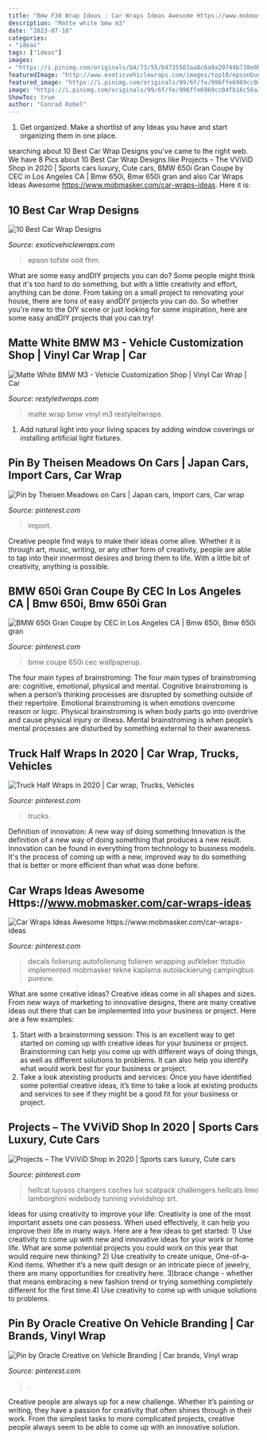 ```yaml
---
title: "Bmw F30 Wrap Ideas : Car Wraps Ideas Awesome Https://www.mobmasker.com/car-wraps-ideas"
description: "Matte white bmw m3"
date: "2023-07-18"
categories:
- "ideas"
tags: ["ideas"]
images:
- "https://i.pinimg.com/originals/b4/73/55/b4735503aa8c6a9a29744b738e0b3b97.jpg"
featuredImage: "http://www.exoticvehiclewraps.com/images/top10/epsonbugatti.jpg"
featured_image: "https://i.pinimg.com/originals/99/6f/fe/996ffe6969cc04fb16c56a36be902eae.jpg"
image: "https://i.pinimg.com/originals/99/6f/fe/996ffe6969cc04fb16c56a36be902eae.jpg"
ShowToc: true
author: "Conrad Robel"
---
```



1. Get organized: Make a shortlist of any Ideas you have and start organizing them in one place.

	

		
searching about 10 Best Car Wrap Designs you've came to the right web. We have 8 Pics about 10 Best Car Wrap Designs like Projects – The VViViD Shop in 2020 | Sports cars luxury, Cute cars, BMW 650i Gran Coupe by CEC in Los Angeles CA | Bmw 650i, Bmw 650i gran and also Car Wraps Ideas Awesome https://www.mobmasker.com/car-wraps-ideas. Here it is:
		
    
## 10 Best Car Wrap Designs

<img loading=lazy src="http://www.exoticvehiclewraps.com/images/top10/epsonbugatti.jpg" onerror="this.onerror=null;this.src='https://tse4.mm.bing.net/th?id=OIP.aOnRCw6PMGFY6iLLge-HLAHaDt&amp;pid=15.1';" alt="10 Best Car Wrap Designs">

_Source: exoticvehiclewraps.com_

>epson tofste ooit fhm. 

	

What are some easy andDIY projects you can do?
Some people might think that it's too hard to do something, but with a little creativity and effort, anything can be done. From taking on a small project to renovating your house, there are tons of easy andDIY projects you can do. So whether you're new to the DIY scene or just looking for some inspiration, here are some easy andDIY projects that you can try!

    
## Matte White BMW M3 - Vehicle Customization Shop | Vinyl Car Wrap | Car

<img loading=lazy src="http://www.restyleitwraps.com/wp-content/uploads/2012/09/04092011739.jpg" onerror="this.onerror=null;this.src='https://tse1.mm.bing.net/th?id=OIP.gjJ9_MpbYfZEQ6UGobejqgHaFj&amp;pid=15.1';" alt="Matte White BMW M3 - Vehicle Customization Shop | Vinyl Car Wrap | Car">

_Source: restyleitwraps.com_

>matte wrap bmw vinyl m3 restyleitwraps. 

	

1. Add natural light into your living spaces by adding window coverings or installing artificial light fixtures.

    
## Pin By Theisen Meadows On Cars | Japan Cars, Import Cars, Car Wrap

<img loading=lazy src="https://i.pinimg.com/originals/99/6f/fe/996ffe6969cc04fb16c56a36be902eae.jpg" onerror="this.onerror=null;this.src='https://tse2.mm.bing.net/th?id=OIP.g_sI_cPSDimvXLcugS1UEQAAAA&amp;pid=15.1';" alt="Pin by Theisen Meadows on Cars | Japan cars, Import cars, Car wrap">

_Source: pinterest.com_

>import. 

	

Creative people find ways to make their ideas come alive. Whether it is through art, music, writing, or any other form of creativity, people are able to tap into their innermost desires and bring them to life. With a little bit of creativity, anything is possible.

    
## BMW 650i Gran Coupe By CEC In Los Angeles CA | Bmw 650i, Bmw 650i Gran

<img loading=lazy src="https://i.pinimg.com/originals/3f/1c/a4/3f1ca44ac6cf3fc08726d9be5756de0e.jpg" onerror="this.onerror=null;this.src='https://tse4.mm.bing.net/th?id=OIP.P1MQp53kVAAiKw2dClFdtQHaEl&amp;pid=15.1';" alt="BMW 650i Gran Coupe by CEC in Los Angeles CA | Bmw 650i, Bmw 650i gran">

_Source: pinterest.com_

>bmw coupe 650i cec wallpaperup. 

	

The four main types of brainstroming:
The four main types of brainstroming are: cognitive, emotional, physical and mental. Cognitive brainstroming is when a person’s thinking processes are disrupted by something outside of their repertoire. Emotional brainstroming is when emotions overcome reason or logic. Physical brainstroming is when body parts go into overdrive and cause physical injury or illness. Mental brainstroming is when people’s mental processes are disturbed by something external to their awareness.

    
## Truck Half Wraps In 2020 | Car Wrap, Trucks, Vehicles

<img loading=lazy src="https://i.pinimg.com/736x/9e/91/00/9e9100a1fbcf591fff906917b9aeef90.jpg" onerror="this.onerror=null;this.src='https://tse2.mm.bing.net/th?id=OIP.eC-JB4EKT3bZ2UD2NxRCOQHaHa&amp;pid=15.1';" alt="Truck Half Wraps in 2020 | Car wrap, Trucks, Vehicles">

_Source: pinterest.com_

>trucks. 

	

Definition of innovation: A new way of doing something
Innovation is the definition of a new way of doing something that produces a new result. Innovation can be found in everything from technology to business models. It's the process of coming up with a new, improved way to do something that is better or more efficient than what was done before.

    
## Car Wraps Ideas Awesome Https://www.mobmasker.com/car-wraps-ideas

<img loading=lazy src="https://i.pinimg.com/originals/b4/73/55/b4735503aa8c6a9a29744b738e0b3b97.jpg" onerror="this.onerror=null;this.src='https://tse2.mm.bing.net/th?id=OIP.M5qpqxAnhHvki8PvxusrPwHaEK&amp;pid=15.1';" alt="Car Wraps Ideas Awesome https://www.mobmasker.com/car-wraps-ideas">

_Source: pinterest.com_

>decals folierung autofolierung folieren wrapping aufkleber ttstudio implemented mobmasker tekne kaplama autolackierung campingbus purevw. 

	

What are some creative ideas?
Creative ideas come in all shapes and sizes. From new ways of marketing to innovative designs, there are many creative ideas out there that can be implemented into your business or project. Here are a few examples: 
1. Start with a brainstorming session: This is an excellent way to get started on coming up with creative ideas for your business or project. Brainstorming can help you come up with different ways of doing things, as well as different solutions to problems. It can also help you identify what would work best for your business or project. 
2. Take a look atexisting products and services: Once you have identified some potential creative ideas, it’s time to take a look at existing products and services to see if they might be a good fit for your business or project.

    
## Projects – The VViViD Shop In 2020 | Sports Cars Luxury, Cute Cars

<img loading=lazy src="https://i.pinimg.com/736x/4d/99/e6/4d99e66662bcf2fa1f75af0c04c0497d.jpg" onerror="this.onerror=null;this.src='https://tse1.mm.bing.net/th?id=OIP.NwJPUozI4vUpIVxt7egS-AHaJP&amp;pid=15.1';" alt="Projects – The VViViD Shop in 2020 | Sports cars luxury, Cute cars">

_Source: pinterest.com_

>hellcat lujosos chargers coches lux scatpack challengers hellcats limo lamborghini widebody tunning vvividshop srt. 

	

Ideas for using creativity to improve your life:
Creativity is one of the most important assets one can possess. When used effectively, it can help you improve their life in many ways. Here are a few ideas to get started: 1) Use creativity to come up with new and innovative ideas for your work or home life. What are some potential projects you could work on this year that would require new thinking? 2) Use creativity to create unique, One-of-a-Kind items. Whether it’s a new quilt design or an intricate piece of jewelry, there are many opportunities for creativity here. 3)brace change - whether that means embracing a new fashion trend or trying something completely different for the first time.4) Use creativity to come up with unique solutions to problems.

    
## Pin By Oracle Creative On Vehicle Branding | Car Brands, Vinyl Wrap

<img loading=lazy src="https://i.pinimg.com/originals/d2/c1/d2/d2c1d2b01b7e677c806932b826b527ab.jpg" onerror="this.onerror=null;this.src='https://tse3.mm.bing.net/th?id=OIP.cAubXH3f6txDKrHbfSNoAwHaJ4&amp;pid=15.1';" alt="Pin by Oracle Creative on Vehicle Branding | Car brands, Vinyl wrap">

_Source: pinterest.com_

>. 

	

Creative people are always up for a new challenge. Whether it’s painting or writing, they have a passion for creativity that often shines through in their work. From the simplest tasks to more complicated projects, creative people always seem to be able to come up with an innovative solution.

